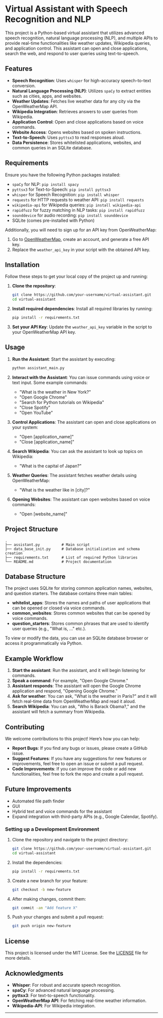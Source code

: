 
# Virtual Assistant with Speech Recognition and NLP

This project is a Python-based virtual assistant that utilizes advanced speech recognition, natural language processing (NLP), and multiple APIs to provide real-time functionalities like weather updates, Wikipedia queries, and application control. This assistant can open and close applications, search the web, and respond to user queries using text-to-speech.

## Features

- **Speech Recognition**: Uses `whisper` for high-accuracy speech-to-text conversion.
- **Natural Language Processing (NLP)**: Utilizes `spaCy` to extract entities such as cities, apps, and websites.
- **Weather Updates**: Fetches live weather data for any city via the OpenWeatherMap API.
- **Wikipedia Integration**: Retrieves answers to user queries from Wikipedia.
- **Application Control**: Open and close applications based on voice commands.
- **Website Access**: Opens websites based on spoken instructions.
- **Text-to-Speech**: Uses `pyttsx3` to read responses aloud.
- **Data Persistence**: Stores whitelisted applications, websites, and common queries in an SQLite database.

## Requirements

Ensure you have the following Python packages installed:

- `spaCy` for NLP: `pip install spacy`
- `pyttsx3` for Text-to-Speech: `pip install pyttsx3`
- `whisper` for Speech Recognition: `pip install whisper`
- `requests` for HTTP requests to weather API: `pip install requests`
- `wikipedia-api` for Wikipedia queries: `pip install wikipedia-api`
- `rapidfuzz` for fuzzy matching in NLP tasks: `pip install rapidfuzz`
- `sounddevice` for audio recording: `pip install sounddevice`
- SQLite (comes pre-installed with Python)

Additionally, you will need to sign up for an API key from OpenWeatherMap:

1. Go to [OpenWeatherMap](https://openweathermap.org/), create an account, and generate a free API key.
2. Replace the `weather_api_key` in your script with the obtained API key.

## Installation

Follow these steps to get your local copy of the project up and running:

1. **Clone the repository**:
   ```bash
   git clone https://github.com/your-username/virtual-assistant.git
   cd virtual-assistant
   ```

2. **Install required dependencies**:
   Install all required libraries by running:
   ```bash
   pip install -r requirements.txt
   ```


3. **Set your API Key**:
   Update the `weather_api_key` variable in the script to your OpenWeatherMap API key.

## Usage

1. **Run the Assistant**: Start the assistant by executing:
   ```bash
   python assistant_main.py
   ```

2. **Interact with the Assistant**: You can issue commands using voice or text input. Some example commands:
   - "What is the weather in New York?"
   - "Open Google Chrome"
   - "Search for Python tutorials on Wikipedia"
   - "Close Spotify"
   - "Open YouTube"

3. **Control Applications**: The assistant can open and close applications on your system:
   - "Open [application_name]"
   - "Close [application_name]"

4. **Search Wikipedia**: You can ask the assistant to look up topics on Wikipedia:
   - "What is the capital of Japan?"

5. **Weather Queries**: The assistant fetches weather details using OpenWeatherMap:
   - "What is the weather like in [city]?"

6. **Opening Websites**: The assistant can open websites based on voice commands:
   - "Open [website_name]"


## Project Structure

```
.
├── assistant.py          # Main script
├── data_base_init.py     # Database initialization and schema creation
├── requirements.txt      # List of required Python libraries
└── README.md             # Project documentation
```


## Database Structure

The project uses SQLite for storing common application names, websites, and question starters. The database contains three main tables:

- **whitelist_apps**: Stores the names and paths of user applications that can be opened or closed via voice commands.
- **common_websites**: Stores common websites that can be opened by voice commands.
- **question_starters**: Stores common phrases that are used to identify user queries (e.g., "What is, ..." etc.).

To view or modify the data, you can use an SQLite database browser or access it programmatically via Python.

## Example Workflow

1. **Start the assistant**: Run the assistant, and it will begin listening for commands.
2. **Speak a command**: For example, "Open Google Chrome."
3. **Assistant responds**: The assistant will open the Google Chrome application and respond, "Opening Google Chrome."
4. **Ask for weather**: You can ask, "What is the weather in Paris?" and it will fetch real-time data from OpenWeatherMap and read it aloud.
5. **Search Wikipedia**: You can ask, "Who is Barack Obama?," and the assistant will fetch a summary from Wikipedia.

## Contributing

We welcome contributions to this project! Here’s how you can help:

- **Report Bugs**: If you find any bugs or issues, please create a GitHub issue.
- **Suggest Features**: If you have any suggestions for new features or improvements, feel free to open an issue or submit a pull request.
- **Code Improvements**: If you can improve the code or add new functionalities, feel free to fork the repo and create a pull request.

## Future Improvements

- Automated file path finder
- GUI
- Hybrid text and voice commands for the assistant
- Expand integration with third-party APIs (e.g., Google Calendar, Spotify).

### Setting up a Development Environment

1. Clone the repository and navigate to the project directory:
   ```bash
   git clone https://github.com/your-username/virtual-assistant.git
   cd virtual-assistant
   ```

2. Install the dependencies:
   ```bash
   pip install -r requirements.txt
   ```

3. Create a new branch for your feature:
   ```bash
   git checkout -b new-feature
   ```

4. After making changes, commit them:
   ```bash
   git commit -am "Add feature X"
   ```

5. Push your changes and submit a pull request:
   ```bash
   git push origin new-feature
   ```

## License

This project is licensed under the MIT License. See the [LICENSE](LICENSE) file for more details.

## Acknowledgments

- **Whisper**: For robust and accurate speech recognition.
- **spaCy**: For advanced natural language processing.
- **pyttsx3**: For text-to-speech functionality.
- **OpenWeatherMap API**: For fetching real-time weather information.
- **Wikipedia-API**: For Wikipedia integration.

---
